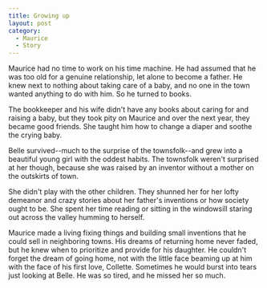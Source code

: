 ```yaml
---
title: Growing up
layout: post
category:
  - Maurice
  - Story
---
```

Maurice had no time to work on his time machine. He had assumed that he was too old for a genuine relationship, let alone to become a father. He knew next to nothing about taking care of a baby, and no one in the town wanted anything to do with him. So he turned to books.

The bookkeeper and his wife didn't have any books about caring for and raising a baby, but they took pity on Maurice and over the next year, they became good friends. She taught him how to change a diaper and soothe the crying baby.

Belle survived--much to the surprise of the townsfolk--and grew into a beautiful young girl with the oddest habits. The townsfolk weren't surprised at her though, because she was raised by an inventor without a mother on the outskirts of town.

She didn't play with the other children. They shunned her for her lofty demeanor and crazy stories about her father's inventions or how society ought to be. She spent her time reading or sitting in the windowsill staring out across the valley humming to herself.

Maurice made a living fixing things and building small inventions that he could sell in neighboring towns. His dreams of returning home never faded, but he knew when to prioritize and provide for his daughter. He couldn't forget the dream of going home, not with the little face beaming up at him with the face of his first love, Collette. Sometimes he would burst into tears just looking at Belle. He was so tired, and he missed her so much.